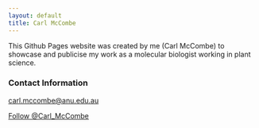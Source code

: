 ```yaml
---
layout: default
title: Carl McCombe
---
```


This Github Pages website was created by me (Carl McCombe) to showcase and publicise my work as a molecular biologist working in plant science.

### Contact Information

carl.mccombe@anu.edu.au

<a href="https://twitter.com/Carl_McCombe?ref_src=twsrc%5Etfw" class="twitter-follow-button" data-show-count="false">Follow @Carl_McCombe</a><script async src="https://platform.twitter.com/widgets.js" charset="utf-8"></script>


